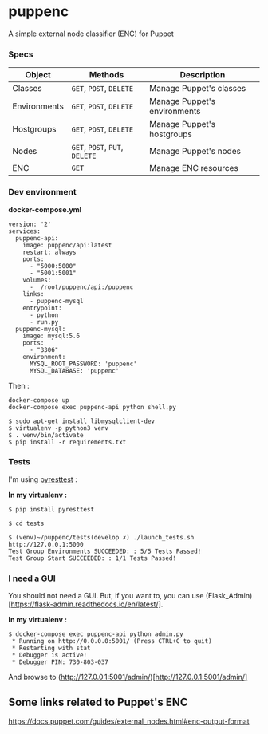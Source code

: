 # puppenc

A simple external node classifier (ENC) for Puppet

### Specs

| Object | Methods | Description |
| --- | --- | --- |
| Classes | `GET`, `POST`, `DELETE`  | Manage Puppet's classes
| Environments | `GET`, `POST`, `DELETE`  | Manage Puppet's environments
| Hostgroups | `GET`, `POST`, `DELETE`  | Manage Puppet's hostgroups
| Nodes | `GET`, `POST`, `PUT`, `DELETE`  | Manage Puppet's nodes
| ENC | `GET` | Manage ENC resources

### Dev environment

**docker-compose.yml**

```
version: '2'
services:
  puppenc-api:
    image: puppenc/api:latest
    restart: always
    ports:
      - "5000:5000"
      - "5001:5001"
    volumes:
      -  /root/puppenc/api:/puppenc
    links:
      - puppenc-mysql
    entrypoint:
      - python
      - run.py
  puppenc-mysql:
    image: mysql:5.6
    ports:
      - "3306"
    environment:
      MYSQL_ROOT_PASSWORD: 'puppenc'
      MYSQL_DATABASE: 'puppenc'
```

Then :

```
docker-compose up
docker-compose exec puppenc-api python shell.py
```


```
$ sudo apt-get install libmysqlclient-dev
$ virtualenv -p python3 venv
$ . venv/bin/activate
$ pip install -r requirements.txt
```

### Tests

I'm using [pyresttest](https://github.com/svanoort/pyresttest) :

**In my  virtualenv :**

```
$ pip install pyresttest

$ cd tests

$ (venv)~/puppenc/tests(develop ✗) ./launch_tests.sh http://127.0.0.1:5000
Test Group Environments SUCCEEDED: : 5/5 Tests Passed!
Test Group Start SUCCEEDED: : 1/1 Tests Passed!
```

### I need a GUI

You should not need a GUI. But, if you want to, you can use (Flask_Admin)[https://flask-admin.readthedocs.io/en/latest/].

**In my virtualenv :**

```
$ docker-compose exec puppenc-api python admin.py
 * Running on http://0.0.0.0:5001/ (Press CTRL+C to quit)
 * Restarting with stat
 * Debugger is active!
 * Debugger PIN: 730-803-037
```

And browse to (http://127.0.0.1:5001/admin/)[http://127.0.0.1:5001/admin/]

## Some links related to Puppet's ENC

https://docs.puppet.com/guides/external_nodes.html#enc-output-format
